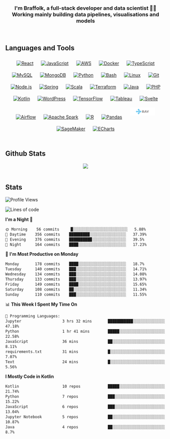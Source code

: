 ### <div align="center">I'm Braffolk, a full-stack developer and data scientist 👨‍💻 Working mainly building data pipelines, visualisations and models</div>  
  
<br/>  


## Languages and Tools  
<div align="center">  
<a href="https://reactjs.org/" target="_blank"><img style="margin: 10px" src="https://profilinator.rishav.dev/skills-assets/react-original-wordmark.svg" alt="React" height="25" /></a>  
<a href="https://www.javascript.com/" target="_blank"><img style="margin: 10px" src="https://profilinator.rishav.dev/skills-assets/javascript-original.svg" alt="JavaScript" height="25" /></a>  
<a href="https://angularjs.org/" target="_blank"><img style="margin: 10px" src="https://profilinator.rishav.dev/skills-assets/amazonwebservices-original-wordmark.svg" alt="AWS" height="25" /></a>  
<a href="https://www.docker.com/" target="_blank"><img style="margin: 10px" src="https://profilinator.rishav.dev/skills-assets/docker-original-wordmark.svg" alt="Docker" height="25" /></a>  
<a href="https://www.typescriptlang.org/" target="_blank"><img style="margin: 10px" src="https://profilinator.rishav.dev/skills-assets/typescript-original.svg" alt="TypeScript" height="25" /></a>  
<a href="https://www.mysql.com/" target="_blank"><img style="margin: 10px" src="https://profilinator.rishav.dev/skills-assets/mysql-original-wordmark.svg" alt="MySQL" height="25" /></a>  
<a href="https://www.mongodb.com/" target="_blank"><img style="margin: 10px" src="https://profilinator.rishav.dev/skills-assets/mongodb-original-wordmark.svg" alt="MongoDB" height="25" /></a>  
<a href="https://www.python.org/" target="_blank"><img style="margin: 10px" src="https://profilinator.rishav.dev/skills-assets/python-original.svg" alt="Python" height="25" /></a>  
<a href="https://www.gnu.org/software/bash/" target="_blank"><img style="margin: 10px" src="https://profilinator.rishav.dev/skills-assets/gnu_bash-icon.svg" alt="Bash" height="25" /></a>  
<a href="https://www.linux.org/" target="_blank"><img style="margin: 10px" src="https://profilinator.rishav.dev/skills-assets/linux-original.svg" alt="Linux" height="25" /></a>  
<a href="https://github.com/" target="_blank"><img style="margin: 10px" src="https://profilinator.rishav.dev/skills-assets/git-scm-icon.svg" alt="Git" height="25" /></a>  
<a href="https://nodejs.org/" target="_blank"><img style="margin: 10px" src="https://profilinator.rishav.dev/skills-assets/nodejs-original-wordmark.svg" alt="Node.js" height="25" /></a>  
<a href="https://docs.spring.io/spring-framework/docs/3.0.x/reference/expressions.html#:~:text=The%20Spring%20Expression%20Language%20(SpEL,and%20basic%20string%20templating%20functionality." target="_blank"><img style="margin: 10px" src="https://profilinator.rishav.dev/skills-assets/springio-icon.svg" alt="Spring" height="25" /></a>  
<a href="https://www.scala-lang.org/" target="_blank"><img style="margin: 10px" src="https://profilinator.rishav.dev/skills-assets/scala-original-wordmark.svg" alt="Scala" height="25" /></a>  
<a href="https://www.terraform.io/" target="_blank"><img style="margin: 10px" src="https://profilinator.rishav.dev/skills-assets/terraformio-icon.svg" alt="Terraform" height="25" /></a>  
<a href="https://www.java.com/" target="_blank"><img style="margin: 10px" src="https://profilinator.rishav.dev/skills-assets/java-original-wordmark.svg" alt="Java" height="25" /></a>  
<a href="https://www.php.net/" target="_blank"><img style="margin: 10px" src="https://profilinator.rishav.dev/skills-assets/php-original.svg" alt="PHP" height="25" /></a>  
<a href="https://kotlinlang.org/" target="_blank"><img style="margin: 10px" src="https://profilinator.rishav.dev/skills-assets/kotlinlang-icon.svg" alt="Kotlin" height="25" /></a>  
<a href="https://wordpress.com/" target="_blank"><img style="margin: 10px" src="https://profilinator.rishav.dev/skills-assets/wordpress.png" alt="WordPress" height="25" /></a>  
<a href="https://www.tensorflow.org/" target="_blank"><img style="margin: 10px" src="https://profilinator.rishav.dev/skills-assets/tensorflow-icon.svg" alt="TensorFlow" height="25" /></a>  
<a href="https://www.tableau.com/" target="_blank"><img style="margin: 10px" src="https://profilinator.rishav.dev/skills-assets/tableau.svg" alt="Tableau" height="25" /></a>  
<a href="https://svelte.dev/" target="_blank"><img style="margin: 10px" src="https://upload.wikimedia.org/wikipedia/commons/1/1b/Svelte_Logo.svg" alt="Svelte" height="25" /></a>  
<a href="https://airflow.apache.org/" target="_blank"><img style="margin: 10px" src="https://upload.wikimedia.org/wikipedia/commons/d/de/AirflowLogo.png" alt="Airflow" height="25" /></a>  
<a href="https://spark.apache.org/" target="_blank"><img style="margin: 10px" src="https://spark.apache.org/images/spark-logo-rev.svg" alt="Apache Spark" height="25" /></a>  
<a href="https://www.r-project.org/" target="_blank"><img style="margin: 10px" src="https://www.r-project.org/Rlogo.png" alt="R" height="25" /></a>  
<a href="https://pandas.pydata.org/" target="_blank"><img style="margin: 10px" src="https://pandas.pydata.org/static/img/pandas_white.svg" alt="Pandas" height="25" /></a>  
<a href="https://www.ray.io/" target="_blank"><img style="margin: 10px" src="https://github.com/ray-project/ray/raw/master/doc/source/images/ray_header_logo.png" alt="Ray" height="25" /></a>  
<a href="https://aws.amazon.com/sagemaker/" target="_blank"><img style="margin: 10px" src="https://www.solodev.com/file/e17f3d9f-b23d-11ea-904e-0eb0590535cd/SageMaker%20Icon%202-d5a8af11.jpg" alt="SageMaker" height="25" /></a>
<a href="https://echarts.apache.org/en/index.html" target="_blank"><img style="margin: 10px" src="https://echarts.apache.org/en/images/logo.png" alt="ECharts" height="25" /></a>


</div>  

<br/>  


## Github Stats  
<div align="center"><img src="https://github-readme-stats.vercel.app/api?username=braffolk&show_icons=true&count_private=true&hide_border=true&theme=cobalt" align="center" /></div>  

<br/>  


## Stats  

<!--START_SECTION:waka-->
![Profile Views](http://img.shields.io/badge/Profile%20Views-0-blue)

![Lines of code](https://img.shields.io/badge/From%20Hello%20World%20I%27ve%20Written-785%20Thousand%20lines%20of%20code-blue)

**I'm a Night 🦉** 

```text
🌞 Morning    56 commits     █░░░░░░░░░░░░░░░░░░░░░░░░   5.88% 
🌆 Daytime    356 commits    █████████░░░░░░░░░░░░░░░░   37.39% 
🌃 Evening    376 commits    ██████████░░░░░░░░░░░░░░░   39.5% 
🌙 Night      164 commits    ████░░░░░░░░░░░░░░░░░░░░░   17.23%

```
📅 **I'm Most Productive on Monday** 

```text
Monday       178 commits    ████░░░░░░░░░░░░░░░░░░░░░   18.7% 
Tuesday      140 commits    ███░░░░░░░░░░░░░░░░░░░░░░   14.71% 
Wednesday    134 commits    ███░░░░░░░░░░░░░░░░░░░░░░   14.08% 
Thursday     133 commits    ███░░░░░░░░░░░░░░░░░░░░░░   13.97% 
Friday       149 commits    ████░░░░░░░░░░░░░░░░░░░░░   15.65% 
Saturday     108 commits    ██░░░░░░░░░░░░░░░░░░░░░░░   11.34% 
Sunday       110 commits    ███░░░░░░░░░░░░░░░░░░░░░░   11.55%

```


📊 **This Week I Spent My Time On** 

```text
💬 Programming Languages: 
Jupyter                  3 hrs 32 mins       ███████████░░░░░░░░░░░░░░   47.18% 
Python                   1 hr 41 mins        █████░░░░░░░░░░░░░░░░░░░░   22.58% 
JavaScript               36 mins             ██░░░░░░░░░░░░░░░░░░░░░░░   8.11% 
requirements.txt         31 mins             █░░░░░░░░░░░░░░░░░░░░░░░░   7.07% 
Text                     24 mins             █░░░░░░░░░░░░░░░░░░░░░░░░   5.56%

```

**I Mostly Code in Kotlin** 

```text
Kotlin                   10 repos            █████░░░░░░░░░░░░░░░░░░░░   21.74% 
Python                   7 repos             ███░░░░░░░░░░░░░░░░░░░░░░   15.22% 
JavaScript               6 repos             ███░░░░░░░░░░░░░░░░░░░░░░   13.04% 
Jupyter Notebook         5 repos             ██░░░░░░░░░░░░░░░░░░░░░░░   10.87% 
Java                     4 repos             ██░░░░░░░░░░░░░░░░░░░░░░░   8.7%

```



<!--END_SECTION:waka-->

<br />

